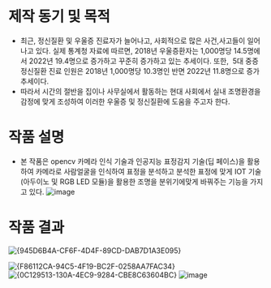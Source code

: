 
# 제작 동기 및 목적

* 최근, 정신질환 및 우울증 진료자가 늘어나고, 사회적으로 많은 사건,사고들이 일어나고 있다. 실제 통계청 자료에 따르면, 2018년 우울증환자는 1,000명당 14.5명에서 2022년 19.4명으로 증가하고 꾸준히 증가하고 있는 추세이다. 또한,  5대 중증 정신질환 진료 인원은 2018년 1,000명당 10.3명인 반면 2022년 11.8명으로 증가추세이다.
* 따라서 시간의 절반을 집이나 사무실에서 활동하는 현대 사회에서 실내 조명환경을 감정에 맞게 조성하여 이러한 우울증 및 정신질환에 도움을 주고자 한다.

# 작품 설명
* 본 작품은 opencv 카메라 인식 기술과 인공지능 표정감지 기술(딥 페이스)을 활용하여 카메라로 사람얼굴을 인식하여 표정을 분석하고 분석한 표정에 맞게 IOT 기술(아두이노 및 RGB LED 모듈)을 활용한 조명을 분위기에맞게 바꿔주는 기능을 가지고 있다.
![image](https://github.com/user-attachments/assets/08d68ed4-1d29-4067-9d2b-15f0a5d169d6)

# 작품 결과

![{945D6B4A-CF6F-4D4F-89CD-DAB7D1A3E095}](https://github.com/user-attachments/assets/e782c10b-e093-49cd-a42b-3ecb10abc249)

![{F86112CA-94C5-4F19-BC2F-0258AA7FAC34}](https://github.com/user-attachments/assets/6f6e5817-50ef-4926-91a5-71e0473030ad)
![{0C129513-130A-4EC9-9284-CBE8C63604BC}](https://github.com/user-attachments/assets/97212b72-5d85-4cc8-a946-ed5b752aa413)
![image](https://github.com/user-attachments/assets/20dd6534-b6d6-457d-bc25-4c360dd53779)
